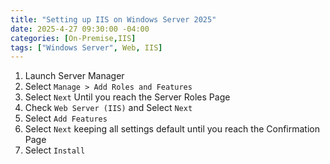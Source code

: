 ```yaml
---
title: "Setting up IIS on Windows Server 2025"
date: 2025-4-27 09:30:00 -04:00
categories: [On-Premise,IIS]
tags: ["Windows Server", Web, IIS]
---
```

1. Launch Server Manager
2. Select `Manage > Add Roles and Features`
3. Select `Next` Until you reach the Server Roles Page
4. Check `Web Server (IIS)` and Select `Next`
5. Select `Add Features`
6. Select `Next` keeping all settings default until you reach the Confirmation Page
7. Select `Install`